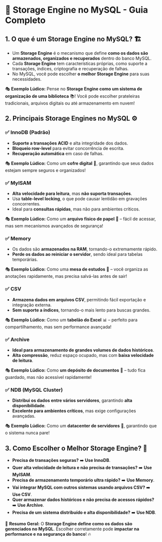 # 💾 **Storage Engine no MySQL - Guia Completo**

## **1. O que é um Storage Engine no MySQL?** 🏗️
- Um **Storage Engine** é o mecanismo que define **como os dados são armazenados, organizados e recuperados** dentro do banco MySQL.
- Cada **Storage Engine** tem características próprias, como suporte a transações, índices, criptografia e recuperação de falhas.
- No MySQL, você pode escolher **o melhor Storage Engine** para suas necessidades.

🎭 **Exemplo Lúdico:** Pense no **Storage Engine como um sistema de organização de uma biblioteca** 📚! Você pode escolher prateleiras tradicionais, arquivos digitais ou até armazenamento em nuvem!

## **2. Principais Storage Engines no MySQL** ⚙️
### **✅ InnoDB (Padrão)**
- **Suporte a transações ACID** e alta integridade dos dados.
- **Bloqueio row-level** para evitar concorrência de escrita.
- **Recuperação automática** em caso de falhas.

🎭 **Exemplo Lúdico:** Como um **cofre digital** 🔐, garantindo que seus dados estejam sempre seguros e organizados!

### **✅ MyISAM**
- **Alta velocidade para leitura**, mas **não suporta transações**.
- Usa **table-level locking**, o que pode causar lentidão em gravações concorrentes.
- Ideal para **consultas rápidas**, mas não para ambientes críticos.

🎭 **Exemplo Lúdico:** Como um **arquivo físico de papel** 📜 – fácil de acessar, mas sem mecanismos avançados de segurança!

### **✅ Memory**
- Os dados são **armazenados na RAM**, tornando-o extremamente rápido.
- **Perde os dados ao reiniciar o servidor**, sendo ideal para tabelas temporárias.

🎭 **Exemplo Lúdico:** Como uma **mesa de estudos** 📝 – você organiza as anotações rapidamente, mas precisa salvá-las antes de sair!

### **✅ CSV**
- **Armazena dados em arquivos CSV**, permitindo fácil exportação e integração externa.
- **Sem suporte a índices**, tornando-o mais lento para buscas grandes.

🎭 **Exemplo Lúdico:** Como um **tabelão do Excel** 📊 – perfeito para compartilhamento, mas sem performance avançada!

### **✅ Archive**
- **Ideal para armazenamento de grandes volumes de dados históricos**.
- **Alta compressão**, reduz espaço ocupado, mas com **baixa velocidade de leitura**.

🎭 **Exemplo Lúdico:** Como **um depósito de documentos** 🏢 – tudo fica guardado, mas não acessível rapidamente!

### **✅ NDB (MySQL Cluster)**
- **Distribui os dados entre vários servidores**, garantindo **alta disponibilidade**.
- **Excelente para ambientes críticos**, mas exige configurações avançadas.

🎭 **Exemplo Lúdico:** Como um **datacenter de servidores** 🏢, garantindo que o sistema nunca pare!

## **3. Como Escolher o Melhor Storage Engine?** 🤔
- **Precisa de transações seguras?** ➡️ **Use InnoDB**.
- **Quer alta velocidade de leitura e não precisa de transações?** ➡️ **Use MyISAM**.
- **Precisa de armazenamento temporário ultra rápido?** ➡️ **Use Memory**.
- **Vai integrar MySQL com outros sistemas usando arquivos CSV?** ➡️ **Use CSV**.
- **Quer armazenar dados históricos e não precisa de acessos rápidos?** ➡️ **Use Archive**.
- **Precisa de um sistema distribuído e alta disponibilidade?** ➡️ **Use NDB**.

🚀 **Resumo Geral:** O **Storage Engine define como os dados são gerenciados no MySQL**. Escolher corretamente pode **impactar na performance e na segurança do banco**! 🔥
